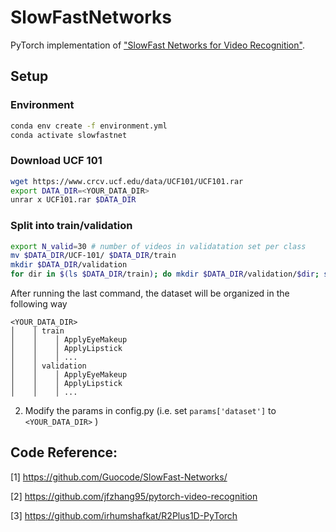 # SlowFastNetworks
PyTorch implementation of ["SlowFast Networks for Video Recognition"](https://arxiv.org/abs/1812.03982).

## Setup
### Environment
```bash
conda env create -f environment.yml
conda activate slowfastnet
```
### Download UCF 101
```bash
wget https://www.crcv.ucf.edu/data/UCF101/UCF101.rar
export DATA_DIR=<YOUR_DATA_DIR>
unrar x UCF101.rar $DATA_DIR
```
### Split into train/validation
```bash
export N_valid=30 # number of videos in validatation set per class
mv $DATA_DIR/UCF-101/ $DATA_DIR/train
mkdir $DATA_DIR/validation
for dir in $(ls $DATA_DIR/train); do mkdir $DATA_DIR/validation/$dir; shuf -zn$N_valid -e $DATA_DIR/train/$dir/*.avi | xargs -0 -I{} mv -v {} $DATA_DIR/validation/$dir; done
```
After running the last command, the dataset will be organized in the following way
```
<YOUR_DATA_DIR>
│    │ train
│    │    │ ApplyEyeMakeup
│    │    │ ApplyLipstick
│    │    │ ...
│    │ validation
│    │    │ ApplyEyeMakeup
│    │    │ ApplyLipstick
│    │    │ ...
```

2. Modify the params in config.py (i.e. set `params['dataset']` to `<YOUR_DATA_DIR>` )

## Code Reference:

[1] https://github.com/Guocode/SlowFast-Networks/

[2] https://github.com/jfzhang95/pytorch-video-recognition

[3] https://github.com/irhumshafkat/R2Plus1D-PyTorch
